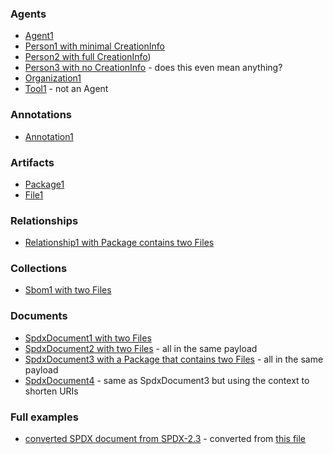 ### Agents

- [Agent1](examples/agent1.json)
- [Person1 with minimal CreationInfo](examples/person1.json)
- [Person2 with full CreationInfo](examples/person2.json))
- [Person3 with no CreationInfo](examples/person3.json) - does this even mean anything?
- [Organization1](examples/org1.json)
- [Tool1](examples/tool1.json) - not an Agent

### Annotations

- [Annotation1](examples/annotation1.json)

### Artifacts

- [Package1](examples/package1.json)
- [File1](examples/file1.json)

### Relationships

- [Relationship1 with Package contains two Files](examples/spdx_document3.json)

### Collections

- [Sbom1 with two Files](examples/sbom1.json)

### Documents

- [SpdxDocument1 with two Files](examples/spdx_document1.json)
- [SpdxDocument2 with two Files](examples/spdx_document2.json) - all in the same payload
- [SpdxDocument3 with a Package that contains two Files](examples/spdx_document3.json) - all in the same payload
- [SpdxDocument4](examples/spdx_document4.json) - same as SpdxDocument3 but using the context to shorten URIs

### Full examples

- [converted SPDX document from SPDX-2.3](examples/converted_from_spdx_2.json) - converted from [this file](https://github.com/spdx/spdx-spec/blob/development/v2.3.1/examples/SPDXJSONExample-v2.3.spdx.json)

